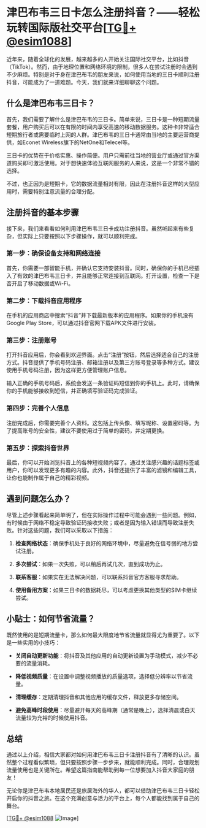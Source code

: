 # 津巴布韦三日卡怎么注册抖音？——轻松玩转国际版社交平台[[TG💪+ @esim1088](https://t.me/s/esim1088)]

近年来，随着全球化的发展，越来越多的人开始关注国际社交平台，比如抖音（TikTok）。然而，由于地理位置和网络环境的限制，很多人在尝试注册时会遇到不少麻烦。特别是对于身在津巴布韦的朋友来说，如何使用当地的三日卡顺利注册抖音，可能成为了一道难题。今天，我们就来详细聊聊这个问题。

## 什么是津巴布韦三日卡？

首先，我们需要了解什么是津巴布韦的三日卡。简单来说，三日卡是一种短期流量套餐，用户购买后可以在有限的时间内享受高速的移动数据服务。这种卡非常适合短期旅行者或需要临时上网的人群。津巴布韦的三日卡通常由当地的主要运营商提供，如Econet Wireless旗下的NetOne和Telecel等。

三日卡的优势在于价格实惠、操作简便。用户只需前往当地的营业厅或通过官方渠道购买即可激活使用。对于想快速体验互联网服务的人来说，这是一个非常不错的选择。

不过，也正因为是短期卡，它的数据流量相对有限，因此在注册抖音这样的大型应用时，需要特别注意流量的合理分配。

## 注册抖音的基本步骤

接下来，我们来看看如何利用津巴布韦三日卡成功注册抖音。虽然听起来有些复杂，但实际上只要按照以下步骤操作，就可以顺利完成。

### 第一步：确保设备支持和网络连接

首先，你需要一部智能手机，并确认它支持安装抖音。同时，确保你的手机已经插入了有效的津巴布韦三日卡，并且能够正常连接到互联网。打开设置，检查一下是否开启了移动数据或Wi-Fi。

### 第二步：下载抖音应用程序

在手机的应用商店中搜索“抖音”并下载最新版本的应用程序。如果你的手机没有Google Play Store，可以通过抖音官网下载APK文件进行安装。

### 第三步：注册账号

打开抖音应用后，你会看到欢迎界面。点击“注册”按钮，然后选择适合自己的注册方式。抖音提供了手机号码注册、邮箱注册以及第三方账号登录等多种方式。建议使用手机号码注册，因为这样更方便管理账户信息。

输入正确的手机号码后，系统会发送一条验证码短信到你的手机上。此时，请确保你的手机能够接收到短信，并正确填写验证码完成验证。

### 第四步：完善个人信息

注册完成后，你需要完善个人资料。这包括上传头像、填写昵称、设置密码等。为了提高账号的安全性，建议不要使用过于简单的密码，并定期更换。

### 第五步：探索抖音世界

最后，你可以开始浏览抖音上的各种短视频内容了。通过关注感兴趣的话题标签或用户，你可以发现更多有趣的内容。此外，抖音还提供了丰富的滤镜和编辑工具，让你也能制作属于自己的精彩视频。

## 遇到问题怎么办？

尽管上述步骤看起来简单明了，但在实际操作过程中可能会遇到一些问题。例如，有时候由于网络不稳定导致验证码接收失败；或者是因为输入错误而导致注册失败。针对这些问题，我们可以采取以下措施：

1. **检查网络状态**：确保手机处于良好的网络环境中，尽量避免在信号弱的地方尝试注册。
   
2. **多次尝试**：如果一次失败，可以稍后再试几次，直到成功为止。

3. **联系客服**：如果实在无法解决问题，可以联系抖音官方客服寻求帮助。

4. **使用备用方案**：如果三日卡的数据耗尽，可以考虑更换其他类型的SIM卡继续尝试。

## 小贴士：如何节省流量？

既然使用的是短期流量卡，那么如何最大限度地节省流量就显得尤为重要了。以下是一些实用的小技巧：

- **关闭自动更新功能**：将抖音及其他应用的自动更新设置为手动模式，减少不必要的流量消耗。
  
- **降低视频质量**：在设置中调整视频播放的质量选项，选择低分辨率以节省流量。

- **清理缓存**：定期清理抖音和其他应用的缓存文件，释放更多存储空间。

- **避免高峰时段使用**：尽量避开每天的高峰期（通常是晚上），选择清晨或白天流量较为充裕的时候使用抖音。

## 总结

通过以上介绍，相信大家都对如何用津巴布韦三日卡注册抖音有了清晰的认识。虽然整个过程看似繁琐，但只要按照步骤一步步来，就能顺利完成。同时，合理规划流量使用也是关键所在。希望这篇指南能帮助到每一位想要加入抖音大家庭的朋友！

无论你是津巴布韦本地居民还是旅居海外的华人，都可以借助津巴布韦三日卡轻松开启你的抖音之旅。在这个充满创意与活力的平台上，每个人都能找到属于自己的舞台。

[[TG💪+ @esim1088](https://t.me/s/esim1088) ![Image](https://i.postimg.cc/4NQfJmqS/Snipaste-2025-05-13-00-14-12.png)]